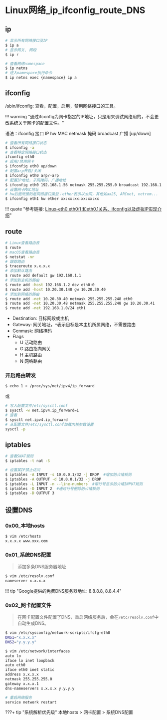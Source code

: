# Linux网络_ip_ifconfig_route_DNS

## ip

```bash
# 显示所有网络接口及IP
$ ip a
# 显示网关, 网段
$ ip r

# 查看网络namespace
$ ip netns
# 进入namespace执行命令
$ ip netns exec {namespace} ip a
```

## ifconfig

/sbin/ifconfig: 查看，配置，启用，禁用网络接口的工具。

!!! warning "通过ifconfig为网卡指定的IP地址，只是用来调试网络用的，不会更改系统关于网卡的配置文件。"

语法：ifconfig 接口 IP hw MAC netmask 掩码 broadcast 广播 [up/down]

```bash
# 查看所有网络接口状态
$ ifconfig -a
# 查看特定网络接口状态
ifconfig eth0
# 启用/禁用网卡
$ ifconfig eth0 up/down
# 配置arp开启/关闭
$ ifconfig eth0 arp/-arp
# 配置IP地址，子网掩码，广播地址
$ ifconfig eth0 192.168.1.56 netmask 255.255.255.0 broadcast 192.168.1.255
# 设置网卡MAC地址
# hw后面所接的是网络接口类型：ether表示以太网，其他如ax25, ARCnet, netrom...
$ ifconfig eth1 hw ether xx:xx:xx:xx:xx:xx
```


!!! quote "参考链接: [Linux-eth0 eth0:1 和eth0.1关系、ifconfig以及虚拟IP实现介绍](https://www.cnblogs.com/JohnABC/p/5951340.html)"


## route

```bash
# Linux查看路由表
$ route
# macOS查看路由表
$ netstat -nr
# 跟踪路由
$ traceroute x.x.x.x
# 添加默认路由
$ route add default gw 192.168.1.1
# 添加到主机的路由
$ route add -host 192.168.1.2 dev eth0:0
$ route add -host 10.20.30.148 gw 10.20.30.40
# 添加到网络的路由
$ route add -net 10.20.30.40 netmask 255.255.255.248 eth0
$ route add -net 10.20.30.48 netmask 255.255.255.248 gw 10.20.30.41
$ route add -net 192.168.1.0/24 eth1
```

- Destination: 目标网段或主机
- Gateway: 网关地址，`*`表示目标是本主机所属网络，不需要路由
- Genmask: 网络掩码
- Flags
    - U 活动路由
    - G 路由指向网关
    - H 主机路由
    - N 网络路由


### 开启路由转发

```bash
$ echo 1 > /proc/sys/net/ipv4/ip_forward
```

或

```bash
# 写入配置文件/etc/sysctl.conf
$ sysctl -w net.ipv4.ip_forward=1
# 查看
$ sysctl net.ipv4.ip_forward
# 从配置文件/etc/sysctl.conf加载内核参数设置
sysctl -p
```


## iptables

```bash
# 查看SNAT规则
$ iptables -t nat -S

# 设置某IP禁止访问
$ iptables -A INPUT -s 10.0.0.1/32 -j DROP  #增加防火墙规则
$ iptables -A OUTPUT -d 10.0.0.1/32 -j DROP
$ iptables -L INPUT -n --line-numbers  #带行号显示防火墙INPUT规则
$ iptables -D INPUT 2  #通过行号删除防火墙规则
$ iptables -D OUTPUT 3
```


## 设置DNS

### 0x00_本地hosts

```bash
$ vim /etc/hosts
x.x.x.x www.xxx.com
```

### 0x01_系统DNS配置

> 添加多条DNS服务器地址

```bash
$ vim /etc/resolv.conf
nameserver x.x.x.x
```

!!! tip "Google提供的免费DNS服务器地址: 8.8.8.8, 8.8.4.4"

### 0x02_网卡配置文件

> 在网卡配置文件配置了DNS，重启网络服务后，会在`/etc/resolv.conf`中自动生成DNS。

```bash tab="Red Hat"
$ vim /etc/sysconfig/network-scripts/ifcfg-eth0
DNS1="x.x.x.x"
DNS2="y.y.y.y"
```

```bash tab="ubuntu"
$ vim /etc/network/interfaces
auto lo
iface lo inet loopback
auto eth0
iface eth0 inet static
address x.x.x.x
netmask 255.255.255.0
gateway x.x.x.1
dns-nameservers x.x.x.x y.y.y.y
```

```bash
# 重启网络服务
service network restart
```

???+ tip "系统解析优先级"
    本地hosts  >  网卡配置  >  系统DNS配置
